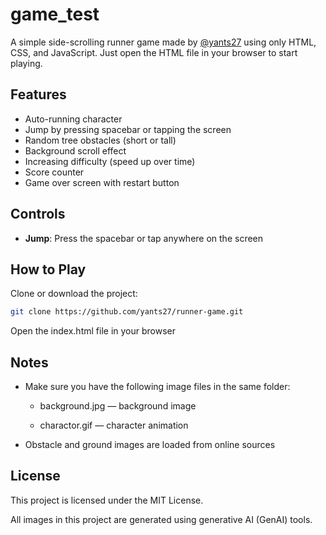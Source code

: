# game_test

A simple side-scrolling runner game made by [@yants27](https://github.com/yants27) using only HTML, CSS, and JavaScript. Just open the HTML file in your browser to start playing.

## Features

- Auto-running character
- Jump by pressing spacebar or tapping the screen
- Random tree obstacles (short or tall)
- Background scroll effect
- Increasing difficulty (speed up over time)
- Score counter
- Game over screen with restart button

## Controls

- **Jump**: Press the spacebar or tap anywhere on the screen

## How to Play

Clone or download the project:

```bash
git clone https://github.com/yants27/runner-game.git
```
Open the index.html file in your browser

## Notes
* Make sure you have the following image files in the same folder:

  * background.jpg — background image

  * charactor.gif — character animation

* Obstacle and ground images are loaded from online sources

## License

This project is licensed under the MIT License.

All images in this project are generated using generative AI (GenAI) tools.
